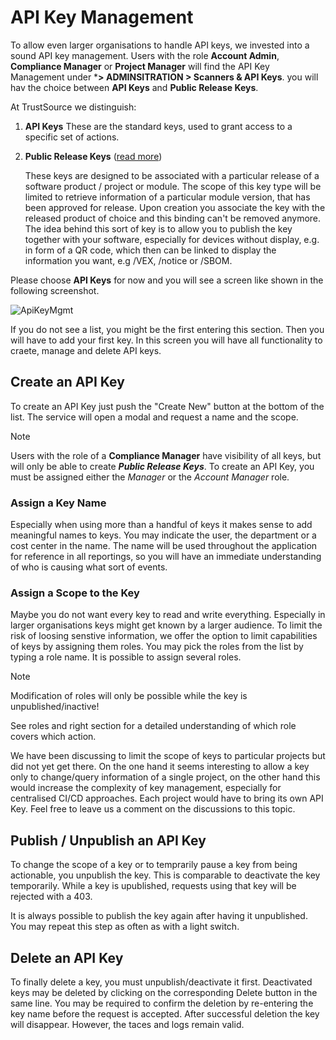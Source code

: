 # API Key Management

To allow even larger organisations to handle API keys, we invested into a sound API key management. Users with the role **Account Admin**, **Compliance Manager** or **Project Manager** will find the API Key Management under ***> ADMINSITRATION > Scanners & API Keys**. you will hav the choice between  **API Keys** and **Public Release Keys**. 

At TrustSource we distinguish:

1. **API Keys**
   These are the standard keys, used to grant access to a specific set of actions.  

2. **Public Release Keys** ([read more](releasekeys.md))

   These keys are designed to be associated with a particular release of a software product / project or module. The scope of this key type will be limited to retrieve information of a particular module version, that has been approved for release. Upon creation you associate the key with the released product of choice and this binding can't be removed anymore. The idea behind this sort of key is to allow you to publish the key together with your software, especially for devices without display, e.g. in form of a QR code, which then can be linked to display the information you want, e.g /VEX, /notice or /SBOM.

Please choose **API Keys** for now and you will see a screen like shown in the following screenshot.

![ApiKeyMgmt](/api-docs/assets/ApiKeyMgmt.jpg)

If you do not see a list, you might be the first entering this section. Then you will have to add your first key. In this screen you will have all functionality to craete, manage  and delete API keys. 



## Create an API Key

To create an API Key just push the "Create New" button at the bottom of the list. The service will open a modal and request a name and the scope.

> [!NOTE]
>
> Users with the role of a **Compliance Manager** have visibility of all keys, but will only be able to create ***Public Release Keys***. To create an API Key, you must be assigned either the *Manager* or the *Account Manager* role.  

### Assign a Key Name

Especially when using more than a handful of keys it makes sense to add meaningful names to keys. You may indicate the user, the department or a cost center in the name. The name will be used throughout the application for reference in all reportings, so you will have an immediate understanding of who is causing what sort of events.

### Assign a Scope to the Key

Maybe you do not want every key to read and write everything. Especially in larger organisations keys might get known by a larger audience. To limit the risk of loosing senstive information, we offer the option to limit capabilities of keys by assigning them roles. You may pick the roles from the list by typing a role name. It is possible to assign several roles. 

> [!NOTE]
>
> Modification of roles will only be possible while the key is unpublished/inactive! 

See roles and right section for  a detailed understanding of which role covers which action.

We have been discussing to limit the scope of keys to particular projects but did not yet get there. On the one hand it seems interesting to allow a key only to change/query information of a single project, on the other hand this would increase the complexity of key management, especially for centralised CI/CD approaches. Each project would have to bring its own API Key. Feel free to leave us a comment on the discussions to this topic.  

## Publish / Unpublish an API Key

To change the scope of a key or to temprarily pause a key from being actionable, you unpublish the key. This is comparable to deactivate the key temporarily. While a key is upublished, requests using that key will be rejected with a 403. 

It is always possible to publish the key again after having it unpublished. You may repeat this step as often as with a light switch.

## Delete an API Key

To finally delete a key, you must unpublish/deactivate it first. Deactivated keys may be deleted by clicking on the corresponding Delete button in the same line. You may be required to confirm the deletion by re-entering the key name before the request is accepted. After successful deletion the key will disappear. However, the taces and logs remain valid.



